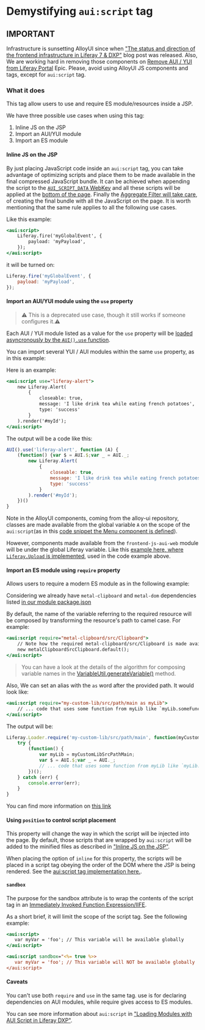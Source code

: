 # Demystifying `aui:script` tag

## IMPORTANT

Infrastructure is sunsetting AlloyUI since when ["The status and direction of the frontend infrastructure in Liferay 7 & DXP"](https://liferay.dev/blogs/-/blogs/the-status-and-direction-of-the-frontend-infrastructure-in-liferay-7-dxp) blog post was released. Also, We are working hard in removing those components on [Remove AUI / YUI from Liferay Portal](https://issues.liferay.com/browse/LPS-98564) Epic. Please, avoid using AlloyUI JS components and tags, except for `aui:script` tag.

### What it does

This tag allow users to use and require ES module/resources inside a JSP.

We have three possible use cases when using this tag:

1. Inline JS on the JSP
2. Import an AUI/YUI module
3. Import an ES module

#### Inline JS on the JSP

By just placing JavaScript code inside an `aui:script` tag, you can take advantage of optimizing scripts and place them to be made available in the final compressed JavaScript bundle. It can be achieved when appending the script to the [`AUI_SCRIPT_DATA` WebKey](https://github.com/liferay/liferay-portal/blob/67b569099146a4b999e2fad7d7d1a9794a337f0b/portal-kernel/src/com/liferay/portal/kernel/util/WebKeys.java#L55) and all these scripts will be applied at the [bottom of the page](https://github.com/liferay/liferay-portal/blob/e3ffac158e0ec5acc5c67069fbd7ba688d3c78d4/portal-web/docroot/html/common/themes/bottom.jsp#L44). Finally the [Aggregate Filter will take care](https://github.com/liferay/liferay-frontend-guidelines/blob/bc6dae8514af04a6384a7bea9d4ddf266087ffc5/dxp/resource_serving.md#aggregate-filter), of creating the final bundle with all the JavaScript on the page. It is worth mentioning that the same rule applies to all the following use cases.

Like this example:

```jsp
<aui:script>
	Liferay.fire('myGlobalEvent', {
		payload: 'myPayload',
	});
</aui:script>
```

it will be turned on:

```js
Liferay.fire('myGlobalEvent', {
	payload: 'myPayload',
});
```

#### Import an AUI/YUI module using the `use` property

> ⚠️ This is a deprecated use case, though it still works if someone configures it.⚠️

Each AUI / YUI module listed as a value for the `use` property will be [loaded asyncronously by the `AUI().use` function](https://github.com/yui/yui3/blob/master/src/yui/js/yui.js#L1323..L1331).

You can import several YUI / AUI modules within the same `use` property, as in this example:

Here is an example:

```jsp
<aui:script use="liferay-alert">
	new Liferay.Alert(
		{
			closeable: true,
			message: 'I like drink tea while eating french potatoes',
			type: 'success'
		}
	).render('#myId');
</aui:script>
```

The output will be a code like this:

```js
AUI().use('liferay-alert', function (A) {
	(function() {var $ = AUI.$;var _ = AUI._;
		new Liferay.Alert(
			{
				closeable: true,
				message: 'I like drink tea while eating french potatoes',
				type: 'success'
			}
		).render('#myId');
	})()
}
```

Note in the AlloyUI components, coming from the alloy-ui repository, classes are made available from the global variable `A` on the scope of the `aui:script`(as in this [code snippet the Menu component is defined](https://github.com/liferay/alloy-ui/blob/master/src/aui-menu/js/aui-menu.js#L39)).

However, components made available from the `frontend-js-aui-web` module will be under the global Liferay variable. Like this [example here, where `Liferay.Upload` is implemented](https://github.com/liferay/liferay-portal/blob/815f48f484351e18b61e4b9c9fbf40f0609bdc56/modules/apps/frontend-js/frontend-js-aui-web/src/main/resources/META-INF/resources/liferay/upload.js#L1541), used in the code example above.

#### Import an ES module using `require` property

Allows users to require a modern ES module as in the following example:

Considering we already have `metal-clipboard` and `metal-dom` dependencies listed [in our module package.json](https://help.liferay.com/hc/en-us/articles/360018159771-The-Structure-of-OSGi-Bundles-Containing-npm-Packages-)

By default, the name of the variable referring to the required resource will be composed by transforming the resource's path to camel case. For example:

```jsp
<aui:script require="metal-clipboard/src/Clipboard">
    // Note how the required metal-clipboard/src/Clipboard is made available in the metalClipboardSrcClipboard variable
	new metalClipboardSrcClipboard.default();
</aui:script>
```

> You can have a look at the details of the algorithm for composing variable names in the [VariableUtil.generateVariable()](https://github.com/liferay/liferay-portal/blob/b69a6cc79c9cd2d3e13ef2879c6f158be0b1c094/portal-kernel/src/com/liferay/portal/kernel/servlet/taglib/aui/VariableUtil.java#L33) method.

Also, We can set an alias with the `as` word after the provided path. It would look like:

```jsp
<aui:script require="my-custom-lib/src/path/main as myLib">
	// ... code that uses some function from myLib like `myLib.someFunction();`
</aui:script>
```

The output will be:

```js
Liferay.Loader.require('my-custom-lib/src/path/main', function(myCustomLibSrcPathMain) {
	try {
		(function() {
			var myLib = myCustomLibSrcPathMain;
			var $ = AUI.$;var _ = AUI._;
			// ... code that uses some function from myLib like `myLib.someFunction();`
		})();
	} catch (err) {
		console.error(err);
	}
}
```

You can find more information on [this link](https://help.liferay.com/hc/en-us/articles/360017882752-Loading-Modules-with-AUI-Script-in-Liferay-DXP#loading-es2015-and-metaljs-modules)

#### Using `position` to control script placement

This property will change the way in which the script will be injected into the page. By default, those scripts that are wrapped by `aui:script` will be added to the minified files as described in ["Inline JS on the JSP"](#inline-js-on-the-jsp).

When placing the option of `inline` for this property, the scripts will be placed in a script tag obeying the order of the DOM where the JSP is being rendered. See the [aui:script tag implementation here.](https://github.com/liferay/liferay-portal/blob/815f48f484351e18b61e4b9c9fbf40f0609bdc56/util-taglib/src/com/liferay/taglib/aui/ScriptTag.java#L143..L165).

#### `sandbox`

The purpose for the sandbox attribute is to wrap the contents of the script tag in an [Immediately Invoked Function Expression/IIFE](https://developer.mozilla.org/en-US/docs/Glossary/IIFE).

As a short brief, it will limit the scope of the script tag. See the following example:

```jsp
<aui:script>
   var myVar = 'foo'; // This variable will be available globally
</aui:script>

<aui:script sandbox="<%= true %>>
   var myVar = 'foo'; // This variable will NOT be available globally
</aui:script>
```

#### Caveats

You can't use both `require` and `use` in the same tag. use is for declaring dependencies on AUI modules, while require gives access to ES modules.

You can see more information about `aui:script` in ["Loading Modules with AUI Script in Liferay DXP"](https://help.liferay.com/hc/en-us/articles/360017882752-Loading-Modules-with-AUI-Script-in-Liferay-DXP).

